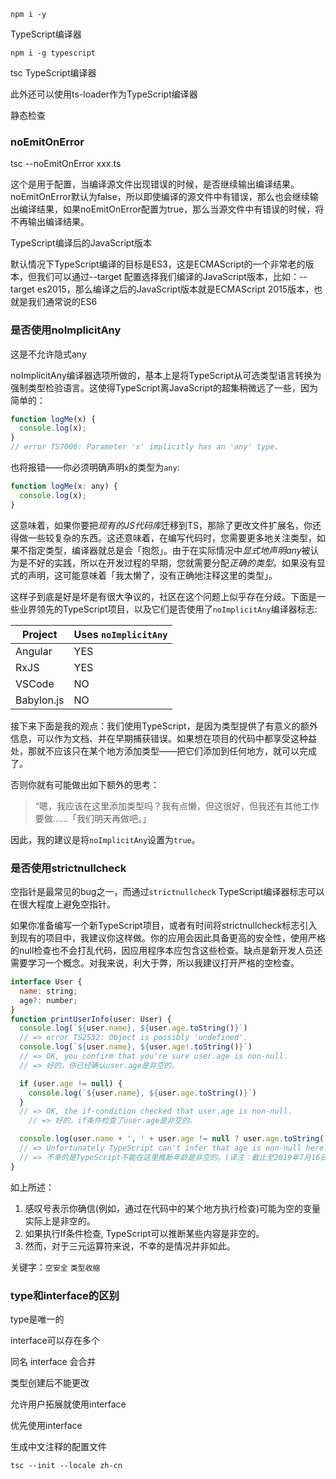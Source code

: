 ```
npm i -y
```

TypeScript编译器

```
npm i -g typescript
```

tsc TypeScript编译器

此外还可以使用ts-loader作为TypeScript编译器

静态检查

### noEmitOnError

tsc --noEmitOnError xxx.ts

这个是用于配置，当编译源文件出现错误的时候，是否继续输出编译结果。noEmitOnError默认为false，所以即使编译的源文件中有错误，那么也会继续输出编译结果，如果noEmitOnError配置为true，那么当源文件中有错误的时候，将不再输出编译结果。

TypeScript编译后的JavaScript版本

默认情况下TypeScript编译的目标是ES3，这是ECMAScript的一个非常老的版本，但我们可以通过--target 配置选择我们编译的JavaScript版本，比如：--target es2015，那么编译之后的JavaScript版本就是ECMAScript 2015版本，也就是我们通常说的ES6



### 是否使用noImplicitAny
这是不允许隐式any 

noImplicitAny编译器选项所做的，基本上是将TypeScript从可选类型语言转换为强制类型检验语言。这使得TypeScript离JavaScript的超集稍微远了一些，因为简单的：

```javascript
function logMe(x) {
  console.log(x);
}
// error TS7006: Parameter 'x' implicitly has an 'any' type.
```

也将报错——你必须明确声明`x`的类型为`any`: 

```javascript
function logMe(x: any) {
  console.log(x);
}
```

这意味着，如果你要把*现有的JS代码库*迁移到TS，那除了更改文件扩展名，你还得做一些较复杂的东西。这还意味着，在编写代码时，您需要更多地关注类型，如果不指定类型，编译器就总是会「抱怨」。由于在实际情况中*显式地声明any*被认为是不好的实践，所以在开发过程的早期，您就需要分配*正确的类型*。如果没有显式的声明，这可能意味着「我太懒了，没有正确地注释这里的类型」。

这样子到底是好是坏是有很大争议的，社区在这个问题上似乎存在分歧。下面是一些业界领先的TypeScript项目，以及它们是否使用了`noImplicitAny`编译器标志:

| Project    | Uses `noImplicitAny` |
| ---------- | -------------------- |
| Angular    | YES                  |
| RxJS       | YES                  |
| VSCode     | NO                   |
| Babylon.js | NO                   |

 接下来下面是我的观点：我们使用TypeScript，是因为类型提供了有意义的额外信息，可以作为文档、并在早期捕获错误。如果想在项目的代码中都享受这种益处，那就不应该只在某个地方添加类型——把它们添加到任何地方，就可以完成了。

否则你就有可能做出如下额外的思考：

> “嗯，我应该在这里添加类型吗？我有点懒，但这很好，但我还有其他工作要做……「我们明天再做吧。」

因此，我的建议是将`noImplicitAny`设置为`true`。



### 是否使用strictnullcheck

空指针是最常见的bug之一，而通过`strictnullcheck` TypeScript编译器标志可以在很大程度上避免空指针。 

如果你准备编写一个新TypeScript项目，或者有时间将strictnullcheck标志引入到现有的项目中，我建议你这样做。你的应用会因此具备更高的安全性，使用严格的null检查也不会打乱代码，因应用程序本应包含这些检查。缺点是新开发人员还需要学习一个概念。对我来说，利大于弊，所以我建议打开严格的空检查。 

```javascript
interface User {
  name: string;
  age?: number;
}
function printUserInfo(user: User) {
  console.log(`${user.name}, ${user.age.toString()}`)
  // => error TS2532: Object is possibly 'undefined'.
  console.log(`${user.name}, ${user.age!.toString()}`)
  // => OK, you confirm that you're sure user.age is non-null.
  // => 好的，你已经确认user.age是非空的。

  if (user.age != null) {
    console.log(`${user.name}, ${user.age.toString()}`)
  }
  // => OK, the if-condition checked that user.age is non-null.
    // => 好的，if条件检查了user.age是非空的。

  console.log(user.name + ', ' + user.age != null ? user.age.toString() : 'age unknown');
  // => Unfortunately TypeScript can't infer that age is non-null here.
  // => 不幸的是TypeScript不能在这里推断年龄是非空的。(译注：截止至2019年7月16日，TS依旧会报此错)
}
```

如上所述：

1. 感叹号表示你确信(例如，通过在代码中的某个地方执行检查)可能为空的变量实际上是非空的。
2. 如果执行If条件检查, TypeScript可以推断某些内容是非空的。
3. 然而，对于三元运算符来说，不幸的是情况并非如此。

关键字：`空安全`  `类型收缩` 



### type和interface的区别

type是唯一的 

interface可以存在多个 

同名 interface 会合并 

类型创建后不能更改

允许用户拓展就使用interface

优先使用interface




生成中文注释的配置文件

```
tsc --init --locale zh-cn
```


